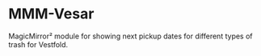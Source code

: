 # MMM-Vesar
MagicMirror² module for showing next pickup dates for different types of trash for Vestfold.

